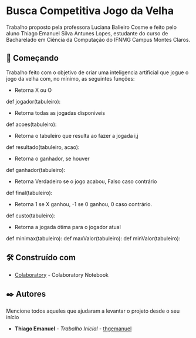 # Busca Competitiva Jogo da Velha

Trabalho proposto pela professora Luciana Balieiro Cosme e feito pelo aluno Thiago Emanuel Silva Antunes Lopes, estudante do curso de Bacharelado em Ciência da Computação do IFNMG Campus Montes Claros.

## 🚀 Começando

Trabalho feito com o objetivo de criar uma inteligencia artificial que jogue o jogo da velha com, no mínimo, as seguintes funções:

* Retorna X ou O

def jogador(tabuleiro):

* Retorna todas as jogadas disponíveis

def acoes(tabuleiro):

* Retorna o tabuleiro que resulta ao fazer a jogada i,j

def resultado(tabuleiro, acao):

* Retorna o ganhador, se houver

def ganhador(tabuleiro):

* Retorna Verdadeiro se o jogo acabou, Falso caso contrário

def final(tabuleiro):

* Retorna 1 se X ganhou, -1 se 0 ganhou, 0 caso contrário.

def custo(tabuleiro):

* Retorna a jogada ótima para o jogador atual

def minimax(tabuleiro):
def maxValor(tabuleiro):
def minValor(tabuleiro):

## 🛠️ Construído com

* [Colaboratory](https://research.google.com/colaboratory/) - Colaboratory Notebook

## ✒️ Autores

Mencione todos aqueles que ajudaram a levantar o projeto desde o seu início

* **Thiago Emanuel** - *Trabalho Inicial* - [thgemanuel](https://github.com/thgemanuel)

